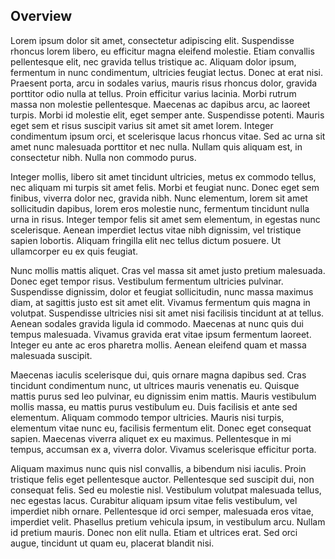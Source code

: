 ## Overview


Lorem ipsum dolor sit amet, consectetur adipiscing elit. Suspendisse rhoncus lorem libero, eu efficitur magna eleifend molestie. Etiam convallis pellentesque elit, nec gravida tellus tristique ac. Aliquam dolor ipsum, fermentum in nunc condimentum, ultricies feugiat lectus. Donec at erat nisi. Praesent porta, arcu in sodales varius, mauris risus rhoncus dolor, gravida porttitor odio nulla at tellus. Proin efficitur varius lacinia. Morbi rutrum massa non molestie pellentesque. Maecenas ac dapibus arcu, ac laoreet turpis. Morbi id molestie elit, eget semper ante. Suspendisse potenti. Mauris eget sem et risus suscipit varius sit amet sit amet lorem. Integer condimentum ipsum orci, et scelerisque lacus rhoncus vitae. Sed ac urna sit amet nunc malesuada porttitor et nec nulla. Nullam quis aliquam est, in consectetur nibh. Nulla non commodo purus.

Integer mollis, libero sit amet tincidunt ultricies, metus ex commodo tellus, nec aliquam mi turpis sit amet felis. Morbi et feugiat nunc. Donec eget sem finibus, viverra dolor nec, gravida nibh. Nunc elementum, lorem sit amet sollicitudin dapibus, lorem eros molestie nunc, fermentum tincidunt nulla urna in risus. Integer tempor felis sit amet sem elementum, in egestas nunc scelerisque. Aenean imperdiet lectus vitae nibh dignissim, vel tristique sapien lobortis. Aliquam fringilla elit nec tellus dictum posuere. Ut ullamcorper eu ex quis feugiat.

Nunc mollis mattis aliquet. Cras vel massa sit amet justo pretium malesuada. Donec eget tempor risus. Vestibulum fermentum ultricies pulvinar. Suspendisse dignissim, dolor et feugiat sollicitudin, nunc massa maximus diam, at sagittis justo est sit amet elit. Vivamus fermentum quis magna in volutpat. Suspendisse ultricies nisi sit amet nisi facilisis tincidunt at at tellus. Aenean sodales gravida ligula id commodo. Maecenas at nunc quis dui tempus malesuada. Vivamus gravida erat vitae ipsum fermentum laoreet. Integer eu ante ac eros pharetra mollis. Aenean eleifend quam et massa malesuada suscipit.

Maecenas iaculis scelerisque dui, quis ornare magna dapibus sed. Cras tincidunt condimentum nunc, ut ultrices mauris venenatis eu. Quisque mattis purus sed leo pulvinar, eu dignissim enim mattis. Mauris vestibulum mollis massa, eu mattis purus vestibulum eu. Duis facilisis et ante sed elementum. Aliquam commodo tempor ultricies. Mauris nisi turpis, elementum vitae nunc eu, facilisis fermentum elit. Donec eget consequat sapien. Maecenas viverra aliquet ex eu maximus. Pellentesque in mi tempus, accumsan ex a, viverra dolor. Vivamus scelerisque efficitur porta.

Aliquam maximus nunc quis nisl convallis, a bibendum nisi iaculis. Proin tristique felis eget pellentesque auctor. Pellentesque sed suscipit dui, non consequat felis. Sed eu molestie nisl. Vestibulum volutpat malesuada tellus, nec egestas lacus. Curabitur aliquam ipsum vitae felis vestibulum, vel imperdiet nibh ornare. Pellentesque id orci semper, malesuada eros vitae, imperdiet velit. Phasellus pretium vehicula ipsum, in vestibulum arcu. Nullam id pretium mauris. Donec non elit nulla. Etiam et ultrices erat. Sed orci augue, tincidunt ut quam eu, placerat blandit nisi.